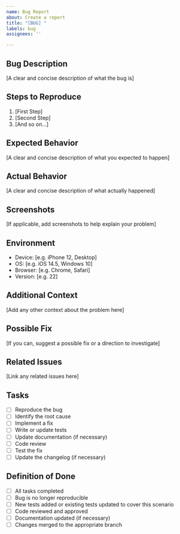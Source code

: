 ```yaml
---
name: Bug Report
about: Create a report
title: "[BUG] "
labels: bug
assignees: ''

---
```


## Bug Description
[A clear and concise description of what the bug is]

## Steps to Reproduce
1. [First Step]
2. [Second Step]
3. [And so on...]

## Expected Behavior
[A clear and concise description of what you expected to happen]

## Actual Behavior
[A clear and concise description of what actually happened]

## Screenshots
[If applicable, add screenshots to help explain your problem]

## Environment
 - Device: [e.g. iPhone 12, Desktop]
 - OS: [e.g. iOS 14.5, Windows 10]
 - Browser: [e.g. Chrome, Safari]
 - Version: [e.g. 22]

## Additional Context
[Add any other context about the problem here]

## Possible Fix
[If you can, suggest a possible fix or a direction to investigate]

## Related Issues
[Link any related issues here]

## Tasks
- [ ] Reproduce the bug
- [ ] Identify the root cause
- [ ] Implement a fix
- [ ] Write or update tests
- [ ] Update documentation (if necessary)
- [ ] Code review
- [ ] Test the fix
- [ ] Update the changelog (if necessary)

## Definition of Done
- [ ] All tasks completed
- [ ] Bug is no longer reproducible
- [ ] New tests added or existing tests updated to cover this scenario
- [ ] Code reviewed and approved
- [ ] Documentation updated (if necessary)
- [ ] Changes merged to the appropriate branch
